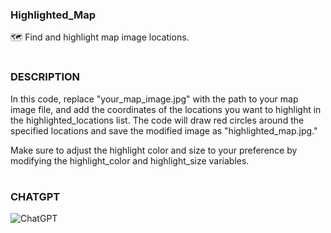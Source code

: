 ### Highlighted_Map

🗺️ Find and highlight map image locations.

#
### DESCRIPTION

In this code, replace "your_map_image.jpg" with the path to your map image file, and add the coordinates of the locations you want to highlight in the highlighted_locations list. The code will draw red circles around the specified locations and save the modified image as "highlighted_map.jpg."

Make sure to adjust the highlight color and size to your preference by modifying the highlight_color and highlight_size variables.

#
### CHATGPT

![ChatGPT](https://github.com/sourceduty/Highlighted_Map/assets/123030236/f9b90835-aa37-47d8-94ed-536f9c6ac810)
